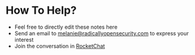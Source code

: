 # How To Help?

* Feel free to directly edit these notes here
* Send an email to melanie@radicallyopensecurity.com to express your interest
* Join the conversation in [RocketChat](https://chat.nonprofit.ventures)
